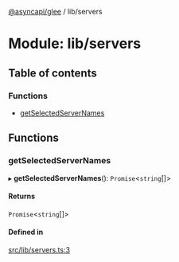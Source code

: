 [@asyncapi/glee](../README.md) / lib/servers

# Module: lib/servers

## Table of contents

### Functions

- [getSelectedServerNames](lib_servers.md#getselectedservernames)

## Functions

### getSelectedServerNames

▸ **getSelectedServerNames**(): `Promise`<`string`[]\>

#### Returns

`Promise`<`string`[]\>

#### Defined in

[src/lib/servers.ts:3](https://github.com/fmvilas/glee/blob/039da07/src/lib/servers.ts#L3)
